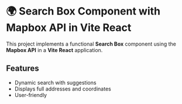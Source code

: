 # 🌍 Search Box Component with Mapbox API in Vite React

This project implements a functional **Search Box** component using the **Mapbox API** in a **Vite React** application.

## Features
- Dynamic search with suggestions
- Displays full addresses and coordinates
- User-friendly
